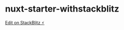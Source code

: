 # nuxt-starter-withstackblitz

[Edit on StackBlitz ⚡️](https://stackblitz.com/edit/nuxt-starter-qufk7b)